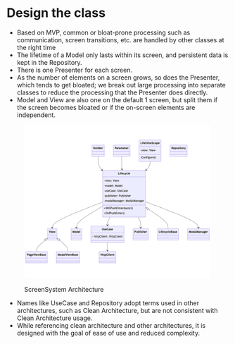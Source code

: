 # Design the class

* Based on MVP, common or bloat-prone processing such as communication, screen transitions, etc. are handled by other classes at the right time &#x20;
* The lifetime of a Model only lasts within its screen, and persistent data is kept in the Repository.
* There is one Presenter for each screen.
* As the number of elements on a screen grows, so does the Presenter, which tends to get bloated; we break out large processing into separate classes to reduce the processing that the Presenter does directly.
* Model and View are also one on the default 1 screen, but split them if the screen becomes bloated or if the on-screen elements are independent.

<figure><img src="../../.gitbook/assets/ScreenSystem.png" alt=""><figcaption><p>ScreenSystem Architecture</p></figcaption></figure>

* Names like UseCase and Repository adopt terms used in other architectures, such as Clean Architecture, but are not consistent with Clean Architecture usage.
* While referencing clean architecture and other architectures, it is designed with the goal of ease of use and reduced complexity.
